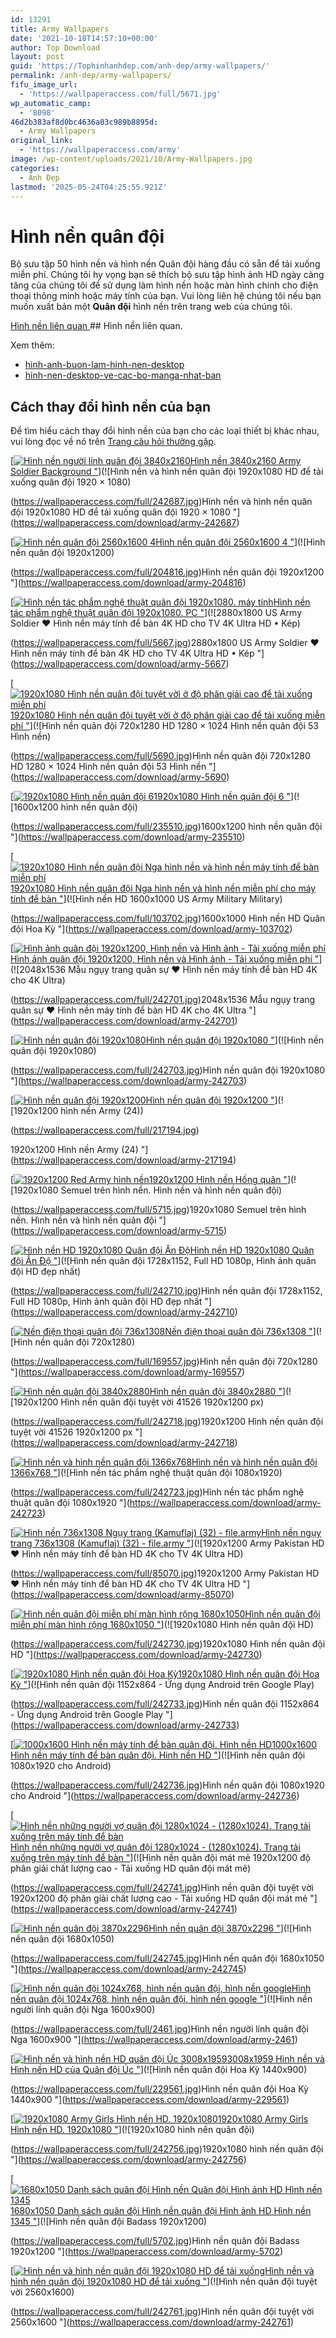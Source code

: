 ```yaml
---
id: 13291
title: Army Wallpapers
date: '2021-10-18T14:57:10+00:00'
author: Top Download
layout: post
guid: 'https://Tophinhanhdep.com/anh-dep/army-wallpapers/'
permalink: /anh-dep/army-wallpapers/
fifu_image_url:
  - 'https://wallpaperaccess.com/full/5671.jpg'
wp_automatic_camp:
  - '8098'
46d2b383af8d0bc4636a03c989b8895d:
  - Army Wallpapers
original_link:
  - 'https://wallpaperaccess.com/army'
image: /wp-content/uploads/2021/10/Army-Wallpapers.jpg
categories:
  - Ảnh Đẹp
lastmod: '2025-05-24T04:25:55.921Z'
---
```

# Hình nền quân đội

Bộ sưu tập 50 hình nền và hình nền Quân đội hàng đầu có sẵn để tải xuống miễn phí. Chúng tôi hy vọng bạn sẽ thích bộ sưu tập hình ảnh HD ngày càng tăng của chúng tôi để sử dụng làm hình nền hoặc màn hình chính cho điện thoại thông minh hoặc máy tính của bạn. Vui lòng liên hệ chúng tôi nếu bạn muốn xuất bản một **Quân đội** hình nền trên trang web của chúng tôi.

[Hình nền liên quan ](#related) ## Hình nền liên quan.

   
 Xem thêm:

   
- [hinh-anh-buon-lam-hinh-nen-desktop](https://tophinhanhdep.com/hinh-anh-buon/hinh-anh-buon-lam-hinh-nen-desktop/)
- [hinh-nen-desktop-ve-cac-bo-manga-nhat-ban](https://tophinhanhdep.com/anh-anime/hinh-nen-desktop-ve-cac-bo-manga-nhat-ban/)

## Cách thay đổi hình nền của bạn

Để tìm hiểu cách thay đổi hình nền của bạn cho các loại thiết bị khác nhau, vui lòng đọc về nó trên [Trang câu hỏi thường gặp](https://tophinhanhdep.com/faq/).

  
[[![Hình nền người lính quân đội 3840x2160](https://wallpaperaccess.com/full/5671.jpg)Hình nền 3840x2160 Army Soldier Background "](https://wallpaperaccess.com/download/army-5671)](![Hình nền và hình nền quân đội 1920x1080 HD để tải xuống quân đội 1920 × 1080)

(https://wallpaperaccess.com/full/242687.jpg)Hình nền và hình nền quân đội 1920x1080 HD để tải xuống quân đội 1920 × 1080 "](https://wallpaperaccess.com/download/army-242687)

[[![Hình nền quân đội 2560x1600 4](https://wallpaperaccess.com/full/242688.jpg)Hình nền quân đội 2560x1600 4 "](https://wallpaperaccess.com/download/army-242688)](![Hình nền quân đội 1920x1200)

(https://wallpaperaccess.com/full/204816.jpg)Hình nền quân đội 1920x1200 "](https://wallpaperaccess.com/download/army-204816)

[[![Hình nền tác phẩm nghệ thuật quân đội 1920x1080.  máy tính](https://wallpaperaccess.com/full/242690.jpg)Hình nền tác phẩm nghệ thuật quân đội 1920x1080. PC "](https://wallpaperaccess.com/download/army-242690)](![2880x1800 US Army Soldier ❤ Hình nền máy tính để bàn 4K HD cho TV 4K Ultra HD • Kép)

(https://wallpaperaccess.com/full/5667.jpg)2880x1800 US Army Soldier ❤ Hình nền máy tính để bàn 4K HD cho TV 4K Ultra HD • Kép "](https://wallpaperaccess.com/download/army-5667)

[[![1920x1080 Hình nền quân đội tuyệt vời ở độ phân giải cao để tải xuống miễn phí](https://wallpaperaccess.com/full/51249.jpg)1920x1080 Hình nền quân đội tuyệt vời ở độ phân giải cao để tải xuống miễn phí "](https://wallpaperaccess.com/download/army-51249)](![Hình nền quân đội 720x1280 HD 1280 × 1024 Hình nền quân đội 53 Hình nền)

(https://wallpaperaccess.com/full/5690.jpg)Hình nền quân đội 720x1280 HD 1280 × 1024 Hình nền quân đội 53 Hình nền "](https://wallpaperaccess.com/download/army-5690)

[[![1920x1080 Hình nền quân đội 6](https://wallpaperaccess.com/full/242695.jpg)1920x1080 Hình nền quân đội 6 "](https://wallpaperaccess.com/download/army-242695)](![1600x1200 hình nền quân đội)

(https://wallpaperaccess.com/full/235510.jpg)1600x1200 hình nền quân đội "](https://wallpaperaccess.com/download/army-235510)

[[![1920x1080 Hình nền quân đội Nga hình nền và hình nền máy tính để bàn miễn phí](https://wallpaperaccess.com/full/242697.jpg)1920x1080 Hình nền quân đội Nga hình nền và hình nền miễn phí cho máy tính để bàn "](https://wallpaperaccess.com/download/army-242697)](![Hình nền HD 1600x1000 US Army Military Military)

(https://wallpaperaccess.com/full/103702.jpg)1600x1000 Hình nền HD Quân đội Hoa Kỳ "](https://wallpaperaccess.com/download/army-103702)

[[![Hình ảnh quân đội 1920x1200, Hình nền và Hình ảnh - Tải xuống miễn phí](https://wallpaperaccess.com/full/242700.jpg)Hình ảnh quân đội 1920x1200, Hình nền và Hình ảnh - Tải xuống miễn phí "](https://wallpaperaccess.com/download/army-242700)](![2048x1536 Mẫu ngụy trang quân sự ❤ Hình nền máy tính để bàn HD 4K cho 4K Ultra)

(https://wallpaperaccess.com/full/242701.jpg)2048x1536 Mẫu ngụy trang quân sự ❤ Hình nền máy tính để bàn HD 4K cho 4K Ultra "](https://wallpaperaccess.com/download/army-242701)

[[![Hình nền quân đội 1920x1080](https://wallpaperaccess.com/full/242702.jpg)Hình nền quân đội 1920x1080 "](https://wallpaperaccess.com/download/army-242702)](![Hình nền quân đội 1920x1080)

(https://wallpaperaccess.com/full/242703.jpg)Hình nền quân đội 1920x1080 "](https://wallpaperaccess.com/download/army-242703)

[[![Hình nền quân đội 1920x1200](https://wallpaperaccess.com/full/5664.jpg)Hình nền quân đội 1920x1200 "](https://wallpaperaccess.com/download/army-5664)](![1920x1200 hình nền Army (24))

(https://wallpaperaccess.com/full/217194.jpg)

1920x1200 Hình nền Army (24) "](https://wallpaperaccess.com/download/army-217194)

[[![1920x1200 Red Army hình nền](https://wallpaperaccess.com/full/242706.jpg)1920x1200 Hình nền Hồng quân "](https://wallpaperaccess.com/download/army-242706)](![1920x1080 Semuel trên hình nền.  Hình nền và hình nền quân đội)

(https://wallpaperaccess.com/full/5715.jpg)1920x1080 Semuel trên hình nền. Hình nền và hình nền quân đội "](https://wallpaperaccess.com/download/army-5715)

[[![Hình nền HD 1920x1080 Quân đội Ấn Độ](https://wallpaperaccess.com/full/242709.jpg)Hình nền HD 1920x1080 Quân đội Ấn Độ "](https://wallpaperaccess.com/download/army-242709)](![Hình nền quân đội 1728x1152, Full HD 1080p, Hình ảnh quân đội HD đẹp nhất)

(https://wallpaperaccess.com/full/242710.jpg)Hình nền quân đội 1728x1152, Full HD 1080p, Hình ảnh quân đội HD đẹp nhất "](https://wallpaperaccess.com/download/army-242710)

[[![Nền điện thoại quân đội 736x1308](https://wallpaperaccess.com/full/242711.jpg)Nền điện thoại quân đội 736x1308 "](https://wallpaperaccess.com/download/army-242711)](![Hình nền quân đội 720x1280)

(https://wallpaperaccess.com/full/169557.jpg)Hình nền quân đội 720x1280 "](https://wallpaperaccess.com/download/army-169557)

[[![Hình nền quân đội 3840x2880](https://wallpaperaccess.com/full/242713.jpg)Hình nền quân đội 3840x2880 "](https://wallpaperaccess.com/download/army-242713)](![1920x1200 Hình nền quân đội tuyệt vời 41526 1920x1200 px)

(https://wallpaperaccess.com/full/242718.jpg)1920x1200 Hình nền quân đội tuyệt vời 41526 1920x1200 px "](https://wallpaperaccess.com/download/army-242718)

[[![Hình nền và hình nền quân đội 1366x768](https://wallpaperaccess.com/full/242721.jpg)Hình nền và hình nền quân đội 1366x768 "](https://wallpaperaccess.com/download/army-242721)](![Hình nền tác phẩm nghệ thuật quân đội 1080x1920)

(https://wallpaperaccess.com/full/242723.jpg)Hình nền tác phẩm nghệ thuật quân đội 1080x1920 "](https://wallpaperaccess.com/download/army-242723)

[[![Hình nền 736x1308 Ngụy trang (Kamuflaj) (32) - file.army](https://wallpaperaccess.com/full/242724.jpg)Hình nền ngụy trang 736x1308 (Kamuflaj) (32) - file.army "](https://wallpaperaccess.com/download/army-242724)](![1920x1200 Army Pakistan HD ❤ Hình nền máy tính để bàn HD 4K cho TV 4K Ultra HD)

(https://wallpaperaccess.com/full/85070.jpg)1920x1200 Army Pakistan HD ❤ Hình nền máy tính để bàn HD 4K cho TV 4K Ultra HD "](https://wallpaperaccess.com/download/army-85070)

[[![Hình nền quân đội miễn phí màn hình rộng 1680x1050](https://wallpaperaccess.com/full/242726.jpg)Hình nền quân đội miễn phí màn hình rộng 1680x1050 "](https://wallpaperaccess.com/download/army-242726)](![1920x1080 Hình nền quân đội HD)

(https://wallpaperaccess.com/full/242730.jpg)1920x1080 Hình nền quân đội HD "](https://wallpaperaccess.com/download/army-242730)

[[![1920x1080 Hình nền quân đội Hoa Kỳ](https://wallpaperaccess.com/full/187179.jpg)1920x1080 Hình nền quân đội Hoa Kỳ "](https://wallpaperaccess.com/download/army-187179)](![Hình nền quân đội 1152x864 - Ứng dụng Android trên Google Play)

(https://wallpaperaccess.com/full/242733.jpg)Hình nền quân đội 1152x864 - Ứng dụng Android trên Google Play "](https://wallpaperaccess.com/download/army-242733)

[[![1000x1600 Hình nền máy tính để bàn quân đội.  Hình nền HD](https://wallpaperaccess.com/full/242735.jpg)1000x1600 Hình nền máy tính để bàn quân đội. Hình nền HD "](https://wallpaperaccess.com/download/army-242735)](![Hình nền quân đội 1080x1920 cho Android)

(https://wallpaperaccess.com/full/242736.jpg)Hình nền quân đội 1080x1920 cho Android "](https://wallpaperaccess.com/download/army-242736)

[[![Hình nền những người vợ quân đội 1280x1024 - (1280x1024).  Trang tải xuống trên máy tính để bàn](https://wallpaperaccess.com/full/242740.jpg)Hình nền những người vợ quân đội 1280x1024 - (1280x1024). Trang tải xuống trên máy tính để bàn "](https://wallpaperaccess.com/download/army-242740)](![Hình nền quân đội mát mẻ 1920x1200 độ phân giải chất lượng cao - Tải xuống HD quân đội mát mẻ)

(https://wallpaperaccess.com/full/242741.jpg)Hình nền quân đội tuyệt vời 1920x1200 độ phân giải chất lượng cao - Tải xuống HD quân đội mát mẻ "](https://wallpaperaccess.com/download/army-242741)

[[![Hình nền quân đội 3870x2296](https://wallpaperaccess.com/full/242742.jpg)Hình nền quân đội 3870x2296 "](https://wallpaperaccess.com/download/army-242742)](![Hình nền quân đội 1680x1050)

(https://wallpaperaccess.com/full/242745.jpg)Hình nền quân đội 1680x1050 "](https://wallpaperaccess.com/download/army-242745)

[[![Hình nền quân đội 1024x768, hình nền quân đội, hình nền google](https://wallpaperaccess.com/full/5694.jpg)Hình nền quân đội 1024x768, hình nền quân đội, hình nền google "](https://wallpaperaccess.com/download/army-5694)](![Hình nền người lính quân đội Nga 1600x900)

(https://wallpaperaccess.com/full/2461.jpg)Hình nền người lính quân đội Nga 1600x900 "](https://wallpaperaccess.com/download/army-2461)

[[![Hình nền và hình nền HD quân đội Úc 3008x1959](https://wallpaperaccess.com/full/242750.jpg)3008x1959 Hình nền và Hình nền HD của Quân đội Úc "](https://wallpaperaccess.com/download/army-242750)](![Hình nền quân đội Hoa Kỳ 1440x900)

(https://wallpaperaccess.com/full/229561.jpg)Hình nền quân đội Hoa Kỳ 1440x900 "](https://wallpaperaccess.com/download/army-229561)

[[![1920x1080 Army Girls Hình nền HD.  1920x1080](https://wallpaperaccess.com/full/242754.jpg)1920x1080 Army Girls Hình nền HD. 1920x1080 "](https://wallpaperaccess.com/download/army-242754)](![1920x1080 hình nền quân đội)

(https://wallpaperaccess.com/full/242756.jpg)1920x1080 hình nền quân đội "](https://wallpaperaccess.com/download/army-242756)

[[![1680x1050 Danh sách quân đội Hình nền Quân đội Hình ảnh HD Hình nền 1345](https://wallpaperaccess.com/full/242757.jpg)1680x1050 Danh sách quân đội Hình nền quân đội Hình ảnh HD Hình nền 1345 "](https://wallpaperaccess.com/download/army-242757)](![Hình nền quân đội Badass 1920x1200)

(https://wallpaperaccess.com/full/5702.jpg)Hình nền quân đội Badass 1920x1200 "](https://wallpaperaccess.com/download/army-5702)

[[![Hình nền và hình nền quân đội 1920x1080 HD để tải xuống](https://wallpaperaccess.com/full/242760.jpg)Hình nền và hình nền quân đội 1920x1080 HD để tải xuống "](https://wallpaperaccess.com/download/army-242760)](![Hình nền quân đội tuyệt vời 2560x1600)

(https://wallpaperaccess.com/full/242761.jpg)Hình nền quân đội tuyệt vời 2560x1600 "](https://wallpaperaccess.com/download/army-242761)
